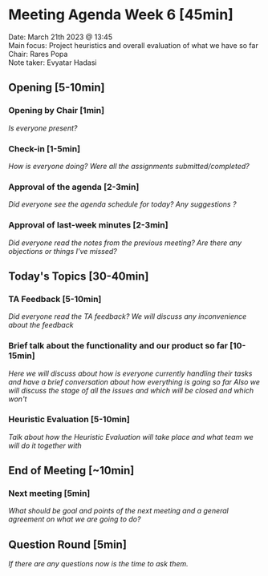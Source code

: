 # Meeting Agenda Week 6 [45min]
Date:               March 21th 2023 @ 13:45\
Main focus:     Project heuristics and overall evaluation of what we have so far\
Chair:              Rares Popa\
Note taker:      Evyatar Hadasi

## Opening [5-10min]

### Opening by Chair [1min]
*Is everyone present?*

### Check-in [1-5min]
*How is everyone doing?*
*Were all the assignments submitted/completed?*
### Approval of the agenda [2-3min]
*Did everyone see the agenda schedule for today? Any suggestions ?*
### Approval of last-week minutes [2-3min]
*Did everyone read the notes from the previous meeting? Are there any objections or things I've missed?*

## Today's Topics [30-40min]

### TA Feedback [5-10min]
*Did everyone read the TA feedback? We will discuss any inconvenience about the feedback*

### Brief talk about the functionality and our product so far [10-15min]
*Here we will discuss about how is everyone currently handling their tasks and have a brief conversation about how everything is going so far*
*Also we will discuss the stage of all the issues and which will be closed and which won't*

### Heuristic Evaluation [5-10min]
*Talk about how the Heuristic Evaluation will take place and what team we will do it together with*

## End of Meeting [~10min]

### Next meeting [5min]
*What should be goal and points of the next meeting and a general agreement on what we are going to do?*

## Question Round [5min]
*If there are any questions now is the time to ask them.*
